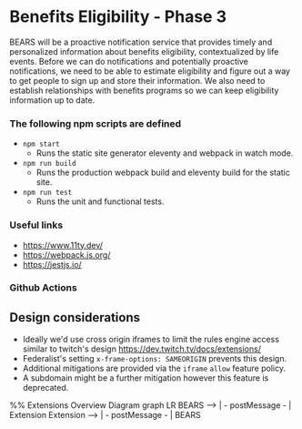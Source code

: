 # Benefits Eligibility - Phase 3

BEARS will be a proactive notification service that provides timely and personalized information about benefits eligibility, contextualized 
by life events. Before we can do notifications and potentially proactive notifications, we need to be able to estimate eligibility and 
figure out a way to get people to sign up and store their information. We also need to establish relationships with benefits programs so 
we can keep eligibility information up to date. 

### The following npm scripts are defined

 * `npm start`
    * Runs the static site generator eleventy and webpack in watch mode.
 * `npm run build`
    * Runs the production webpack build and eleventy build for the static site.
 * `npm run test`
    * Runs the unit and functional tests.


### Useful links

 + https://www.11ty.dev/
 + https://webpack.js.org/
 + https://jestjs.io/

### Github Actions

## Design considerations

 + Ideally we'd use cross origin iframes to limit the rules engine access similar to twitch's design https://dev.twitch.tv/docs/extensions/
  + Federalist's setting `x-frame-options: SAMEORIGIN` prevents this design.
  + Additional mitigations are provided via the `iframe` `allow` feature policy.
  + A subdomain might be a further mitigation however this feature is deprecated.
 
 %% Extensions Overview Diagram
graph LR
    BEARS --> | - postMessage - | Extension
    Extension --> | - postMessage - | BEARS
